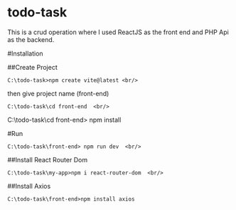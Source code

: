 # todo-task

This is a crud operation where I used ReactJS as the front end and PHP Api as the backend.

#Installation 

##Create Project 
```
C:\todo-task>npm create vite@latest <br/>
```
then give project name (front-end)  <br/>
```
C:\todo-task\cd front-end  <br/>
```
C:\todo-task\cd front-end> npm install <br/>

#Run <br/>
```
C:\todo-task\front-end> npm run dev  <br/>
```
##Install React Router Dom  <br/>
```
C:\todo-task\my-app>npm i react-router-dom  <br/>
```
##Install Axios  <br/>
```
C:\todo-task\front-end>npm install axios
```
